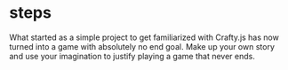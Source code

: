 steps
====
What started as a simple project to get familiarized with Crafty.js has now turned into a game with absolutely no end goal. Make up your own story and use your imagination to justify playing a game that never ends.
